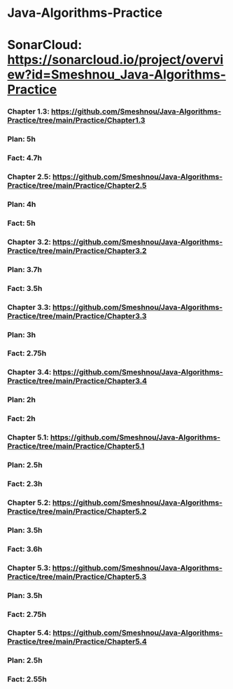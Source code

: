 # Java-Algorithms-Practice

# SonarCloud: https://sonarcloud.io/project/overview?id=Smeshnou_Java-Algorithms-Practice

### Chapter 1.3: https://github.com/Smeshnou/Java-Algorithms-Practice/tree/main/Practice/Chapter1.3
### Plan: 5h
### Fact: 4.7h

### Chapter 2.5: https://github.com/Smeshnou/Java-Algorithms-Practice/tree/main/Practice/Chapter2.5
### Plan: 4h
### Fact: 5h

### Chapter 3.2: https://github.com/Smeshnou/Java-Algorithms-Practice/tree/main/Practice/Chapter3.2
### Plan: 3.7h
### Fact: 3.5h

### Chapter 3.3: https://github.com/Smeshnou/Java-Algorithms-Practice/tree/main/Practice/Chapter3.3
### Plan: 3h
### Fact: 2.75h

### Chapter 3.4: https://github.com/Smeshnou/Java-Algorithms-Practice/tree/main/Practice/Chapter3.4
### Plan: 2h
### Fact: 2h

### Chapter 5.1: https://github.com/Smeshnou/Java-Algorithms-Practice/tree/main/Practice/Chapter5.1
### Plan: 2.5h
### Fact: 2.3h

### Chapter 5.2: https://github.com/Smeshnou/Java-Algorithms-Practice/tree/main/Practice/Chapter5.2
### Plan: 3.5h
### Fact: 3.6h

### Chapter 5.3: https://github.com/Smeshnou/Java-Algorithms-Practice/tree/main/Practice/Chapter5.3
### Plan: 3.5h
### Fact: 2.75h

### Chapter 5.4: https://github.com/Smeshnou/Java-Algorithms-Practice/tree/main/Practice/Chapter5.4
### Plan: 2.5h
### Fact: 2.55h
